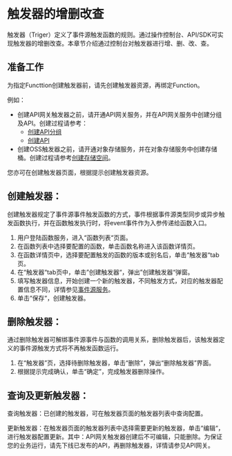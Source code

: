 # 触发器的增删改查

触发器（Triger）定义了事件源触发函数的规则。通过操作控制台、API/SDK可实现触发器的增删改查。本章节介绍通过控制台对触发器进行增、删、改、查。

## 准备工作

为指定Functtion创建触发器前，请先创建触发器资源，再绑定Function。

例如：

* 创建API网关触发器之前，请开通API网关服务，并在API网关服务中创建分组及API。创建过程请参考：
   - [创建API分组](/documentation/Middleware/API-Gateway/Operation-Guide/Create-APIGroup/Create-APIGroup.md)
   - [创建API](/documentation/Middleware/API-Gateway/Operation-Guide/Create-API/Create-API.md)
* 创建OSS触发器之前，请开通对象存储服务，并在对象存储服务中创建存储桶。创建过程请参考[创建存储空间](/documentation/Storage-and-CDN/Object-Storage-Service/Operation-Guide/Manage-Bucket/Create-Bucket-2.md)。

您亦可在创建触发器页面，根据提示创建触发器资源。

 

## 创建触发器：

创建触发器规定了事件源事件触发函数的方式，事件根据事件源类型同步或异步触发函数执行，并在函数触发执行时，将event事件作为入参传递给函数入口。

1. 用户登陆函数服务，进入“函数列表“页面。
2. 在函数列表中选择要配置的函数，单击函数名称进入该函数详情页。
3. 在函数详情页中，选择要配置触发的函数的版本或别名后，单击“触发器“tab页。
4. 在“触发器“tab页中，单击”创建触发器“，弹出”创建触发器“弹窗。
5. 填写触发器信息，开始创建一个新的触发器，不同触发方式，对应的触发器配置信息不同，详情参见[事件源服务](eventsourceservice/eventsource-service.md)。
6. 单击“保存“，创建触发器。

 

## 删除触发器：

通过删除触发器可解绑事件源事件与函数的调用关系，删除触发器后，该触发器定义的事件源触发方式将不再触发函数运行。

1. 在“触发器”页，选择待删除触发器，单击“删除”，弹出“删除触发器”界面。
2. 根据提示完成确认，单击“确定”，完成触发器删除操作。

 

## 查询及更新触发器：

查询触发器：已创建的触发器，可在触发器页面的触发器列表中查询配置。

更新触发器：在触发器页面的触发器列表中选择需要更新的触发器，单击“编辑“，进行触发器配置更新。其中：API网关触发器创建后不可编辑，只能删除。为保证您的业务运行，请先下线已发布的API，再删除触发器，详情请参见API网关。
